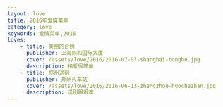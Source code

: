 ```yaml
---
layout: love
title: 2016年爱情菜单
category: love
keywords: 爱情菜单,2016
loves:
    - title: 美丽的合照
      publisher: 上海同和国际大厦   
      cover: /assets/love/2016/2016-07-07-shanghai-tonghe.jpg
      description: 相爱很简单
    - title: 郑州送别
      publisher: 郑州火车站  
      cover: /assets/love/2016/2016-06-13-zhengzhou-huochezhan.jpg
      description: 送别跟艰难
---
```

